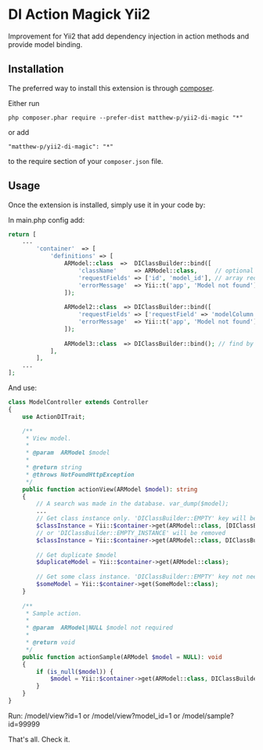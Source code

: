 DI Action Magick Yii2
===========================
Improvement for Yii2 that add dependency injection in action methods and provide model binding.

Installation
------------

The preferred way to install this extension is through [composer](http://getcomposer.org/download/).

Either run

```
php composer.phar require --prefer-dist matthew-p/yii2-di-magic "*"
```

or add

```
"matthew-p/yii2-di-magic": "*"
```

to the require section of your `composer.json` file.

Usage
-----

Once the extension is installed, simply use it in your code by:

In main.php config add:
```php
return [
    ...
        'container'  => [
            'definitions' => [
                ARModel::class  =>  DIClassBuilder::bind([
                    'className'     => ARModel::class,     // optional
                    'requestFields' => ['id', 'model_id'], // array request fields (find by primaryKey)
                    'errorMessage'  => Yii::t('app', 'Model not found'),
                ]);
                
                ARModel2::class  => DIClassBuilder::bind([
                    'requestFields' => ['requestField' => 'modelColumn', 'requestField2' => 'modelColumn', 'requestFiled'], // find by primary key or modelColumn
                    'errorMessage'  => Yii::t('app', 'Model not found'),
                ]);
                
                ARModel3::class  => DIClassBuilder::bind(); // find by id default
            ],
        ],
    ...
];
```

And use:
```php
class ModelController extends Controller
{
    use ActionDITrait;

    /**
     * View model.
     *
     * @param  ARModel $model
     *
     * @return string
     * @throws NotFoundHttpException
     */
    public function actionView(ARModel $model): string
    {
        // A search was made in the database. var_dump($model);
        ...
        // Get class instance only. 'DIClassBuilder::EMPTY' key will be removed, it flag for get new instance 
        $classInstance = Yii::$container->get(ARModel::class, [DIClassBuilder::EMPTY, 'someParam'], ['param' => 'value']);
        // or 'DIClassBuilder::EMPTY_INSTANCE' will be removed
        $classInstance = Yii::$container->get(ARModel::class, DIClassBuilder::EMPTY_INSTANCE);
        
        // Get duplicate $model
        $duplicateModel = Yii::$container->get(ARModel::class);
        
        // Get some class instance. 'DIClassBuilder::EMPTY' key not need, because class not specified in action params
        $someModel = Yii::$container->get(SomeModel::class);
    }
    
    /**
     * Sample action.
     *
     * @param  ARModel|NULL $model not required
     *
     * @return void
     */
    public function actionSample(ARModel $model = NULL): void
    {        
        if (is_null($model)) {
            $model = Yii::$container->get(ARModel::class, DIClassBuilder::EMPTY_INSTANCE);
        }
    }
}
```

Run: /model/view?id=1 or /model/view?model_id=1 or /model/sample?id=99999 

That's all. Check it.
